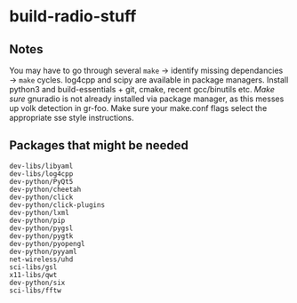 # build-radio-stuff

## Notes

You may have to go through several `make` → identify missing dependancies → `make` cycles. log4cpp and scipy are available in package managers. Install python3 and build-essentials + git, cmake, recent gcc/binutils etc. *Make sure* gnuradio is not already installed via package manager, as this messes up volk detection in gr-foo. Make sure your make.conf flags select the appropriate sse style instructions.

## Packages that might be needed

```
dev-libs/libyaml
dev-libs/log4cpp
dev-python/PyQt5
dev-python/cheetah
dev-python/click
dev-python/click-plugins
dev-python/lxml
dev-python/pip
dev-python/pygsl
dev-python/pygtk
dev-python/pyopengl
dev-python/pyyaml
net-wireless/uhd
sci-libs/gsl
x11-libs/qwt
dev-python/six
sci-libs/fftw
```
